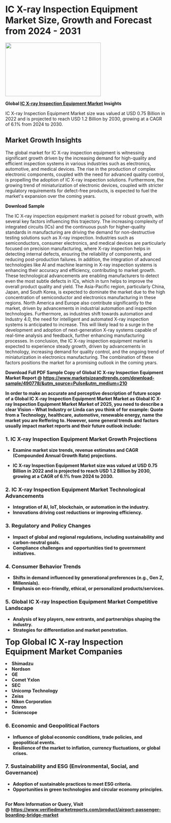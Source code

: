 <H1>IC X-ray Inspection Equipment Market Size, Growth and Forecast from 2024 - 2031</H1><img class="aligncenter size-medium wp-image-584254" src="https://thirdeyenews.in/wp-content/uploads/2024/09/Global-Market-Research-300x168.jpeg" alt="" width="300" height="168" /><p><strong>Global&nbsp;<a href="https://www.marketsizeandtrends.com/download-sample/490778/&amp;utm_source=Pulse&amp;utm_medium=210">IC X-ray Inspection Equipment Market</a> Insights</strong></p><p>IC X-ray Inspection Equipment Market size was valued at USD 0.75 Billion in 2022 and is projected to reach USD 1.2 Billion by 2030, growing at a CAGR of 6.1% from 2024 to 2030.</p><p><h2>Market Growth Insights</h2> <p>The global market for IC X-ray inspection equipment is witnessing significant growth driven by the increasing demand for high-quality and efficient inspection systems in various industries such as electronics, automotive, and medical devices. The rise in the production of complex electronic components, coupled with the need for advanced quality control, is propelling the adoption of IC X-ray inspection solutions. Furthermore, the growing trend of miniaturization of electronic devices, coupled with stricter regulatory requirements for defect-free products, is expected to fuel the market's expansion over the coming years.</p> <p><strong>Download Sample</strong></p> <p>The IC X-ray inspection equipment market is poised for robust growth, with several key factors influencing this trajectory. The increasing complexity of integrated circuits (ICs) and the continuous push for higher-quality standards in manufacturing are driving the demand for non-destructive testing solutions such as X-ray inspection. Industries such as semiconductors, consumer electronics, and medical devices are particularly focused on precision manufacturing, where X-ray inspection helps in detecting internal defects, ensuring the reliability of components, and reducing post-production failures. In addition, the integration of advanced technologies like AI and machine learning in X-ray inspection systems is enhancing their accuracy and efficiency, contributing to market growth. These technological advancements are enabling manufacturers to detect even the most subtle defects in ICs, which in turn helps to improve the overall product quality and yield. The Asia-Pacific region, particularly China, Japan, and South Korea, is expected to dominate the market due to the high concentration of semiconductor and electronics manufacturing in these regions. North America and Europe also contribute significantly to the market, driven by advancements in industrial automation and inspection technologies. Furthermore, as industries shift towards automation and Industry 4.0, the need for intelligent and automated X-ray inspection systems is anticipated to increase. This will likely lead to a surge in the development and adoption of next-generation X-ray systems capable of real-time analysis and feedback, further enhancing manufacturing processes. In conclusion, the IC X-ray inspection equipment market is expected to experience steady growth, driven by advancements in technology, increasing demand for quality control, and the ongoing trend of miniaturization in electronics manufacturing. The combination of these factors positions the market for a promising outlook in the coming years.</p> <p><strong></p><p><span class=""><strong>Download Full PDF Sample Copy of Global IC X-ray Inspection Equipment Market Report</strong> @ <a href="https://www.marketsizeandtrends.com/download-sample/490778/&amp;utm_source=Pulse&amp;utm_medium=210" target="_blank">https://www.marketsizeandtrends.com/download-sample/490778/&amp;utm_source=Pulse&amp;utm_medium=210</a></span></p><p>In order to make an accurate and perceptive description of future scope of a Global&nbsp;IC X-ray Inspection Equipment Market Market as Global&nbsp;IC X-ray Inspection Equipment Market Market of 2025, you need to describe a clear Vision &ndash; What Industry or Linda can you think of for example: Quote from a Technology, healthcare, automotive, renewable energy, name the market you are Reffering to. However, some general trends and factors usually impact market reports and their future outlook include:</p><h3>1.&nbsp;<strong>IC X-ray Inspection Equipment Market Growth Projections</strong></h3><ul><li>Examine market size trends, revenue estimates and CAGR (Compounded Annual Growth Rate) projections.</li><li><p>IC X-ray Inspection Equipment Market size was valued at USD 0.75 Billion in 2022 and is projected to reach USD 1.2 Billion by 2030, growing at a CAGR of 6.1% from 2024 to 2030.</p></li></ul><h3>2.&nbsp;<strong>IC X-ray Inspection Equipment Market Technological Advancements</strong></h3><ul><li>Integration of AI, IoT, blockchain, or automation in the industry.</li><li>Innovations driving cost reductions or improving efficiency.</li></ul><h3>3.&nbsp;<strong>Regulatory and Policy Changes</strong></h3><ul><li>Impact of global and regional regulations, including sustainability and carbon-neutral goals.</li><li>Compliance challenges and opportunities tied to government initiatives.</li></ul><h3>4.&nbsp;<strong>Consumer Behavior Trends</strong></h3><ul><li>Shifts in demand influenced by generational preferences (e.g., Gen Z, Millennials).</li><li>Emphasis on eco-friendly, ethical, or personalized products/services.</li></ul><h3>5.&nbsp;<strong>Global IC X-ray Inspection Equipment Market Competitive Landscape</strong></h3><ul><li>Analysis of key players, new entrants, and partnerships shaping the industry.</li><li>Strategies for differentiation and market penetration.</li></ul><p data-pm-slice="1 1 []"><span style="color: inherit; font-family: inherit; font-size: 25px;">Top Global IC X-ray Inspection Equipment Market Companies</span></p><div class="" data-test-id=""><p><li>Shimadzu</li><li> Nordson</li><li> GE</li><li> Comet Yxlon</li><li> SEC</li><li> Unicomp Technology</li><li> Zeiss</li><li> Nikon Corporation</li><li> Omron</li><li> Scienscope</li></p></div><h3>6.&nbsp;<strong>Economic and Geopolitical Factors</strong></h3><ul><li>Influence of global economic conditions, trade policies, and geopolitical events.</li><li>Resilience of the market to inflation, currency fluctuations, or global crises.</li></ul><h3>7.&nbsp;<strong>Sustainability and ESG (Environmental, Social, and Governance)</strong></h3><ul><li>Adoption of sustainable practices to meet ESG criteria.</li><li>Opportunities in green technologies and circular economy principles.</li></ul><h2><strong style="font-size: 14px;">For More Information or Query, Visit @&nbsp;</strong><a style="background-color: #ffffff; font-size: 14px;" href="https://www.marketsizeandtrends.com/report/ic-x-ray-inspection-equipment-market/" target="_blank">https://www.verifiedmarketreports.com/product/airport-passenger-boarding-bridge-market</a></h2>
